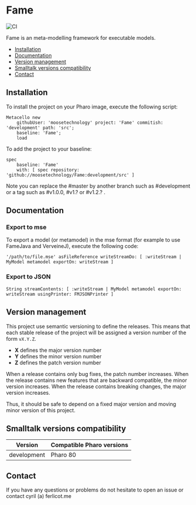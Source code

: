 # Fame

![CI](https://github.com/moosetechnology/Fame/workflows/CI/badge.svg?branch=development)

Fame is an meta-modelling framework for executable models. 

  - [Installation](#installation)
  - [Documentation](#documentation)
  - [Version management](#version-management)
  - [Smalltalk versions compatibility](#smalltalk-versions-compatibility)
  - [Contact](#contact)

## Installation

To install the project on your Pharo image, execute the following script: 

```Smalltalk
Metacello new
	githubUser: 'moosetechnology' project: 'Fame' commitish: 'development' path: 'src';
	baseline: 'Fame';
	load
```

To add the project to your baseline:

```Smalltalk
spec
	baseline: 'Fame'
	with: [ spec repository: 'github://moosetechnology/Fame:development/src' ]
```

Note you can replace the #master by another branch such as #development or a tag such as #v1.0.0, #v1.? or #v1.2.? .

## Documentation


### Export to mse

To export a model (or metamodel) in the mse format (for example to use FameJava and VerveineJ), execute the following code:

```Smalltalk
'/path/to/file.mse' asFileReference writeStreamDo: [ :writeStream | MyModel metamodel exportOn: writeStream ]
```

### Export to JSON

```Smalltalk
String streamContents: [ :writeStream | MyModel metamodel exportOn: writeStream usingPrinter: FMJSONPrinter ]
```

## Version management 

This project use semantic versioning to define the releases. This means that each stable release of the project will be assigned a version number of the form `vX.Y.Z`. 

- **X** defines the major version number
- **Y** defines the minor version number 
- **Z** defines the patch version number

When a release contains only bug fixes, the patch number increases. When the release contains new features that are backward compatible, the minor version increases. When the release contains breaking changes, the major version increases. 

Thus, it should be safe to depend on a fixed major version and moving minor version of this project.

## Smalltalk versions compatibility

| Version 	| Compatible Pharo versions 	|
|-------------	|---------------------------	|
| development      	| Pharo 80		|

## Contact

If you have any questions or problems do not hesitate to open an issue or contact cyril (a) ferlicot.me 
